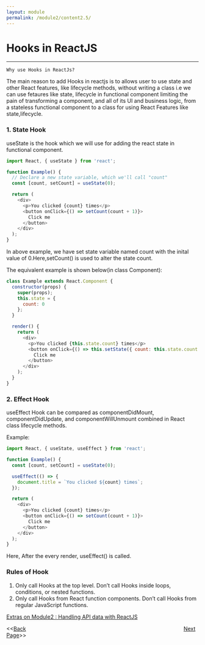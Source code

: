 ```yaml
---
layout: module
permalink: /module2/content2.5/
---
```


# Hooks in ReactJS

<hr>

`Why use Hooks in ReactJs?`

The main reason to add Hooks in reactjs is to allows user to use state and other React features, like lifecycle methods, without writing a class i.e we can use fetaures like state, lifecycle in functional component limiting the pain of transforming a component, and all of its UI and business logic, from a stateless functional component to a class for using React Features like state,lifecycle.

### 1. State Hook

useState is the hook which we will use for adding the react state in functional component.

```js
import React, { useState } from 'react';

function Example() {
  // Declare a new state variable, which we'll call "count"
  const [count, setCount] = useState(0);

  return (
    <div>
      <p>You clicked {count} times</p>
      <button onClick={() => setCount(count + 1)}>
        Click me
      </button>
    </div>
  );
}
```

In above example,
we have set state variable named count with the inital value of 0.Here,setCount() is used to alter the state count.

The equivalent example is shown below(in class Component):
```js
class Example extends React.Component {
  constructor(props) {
    super(props);
    this.state = {
      count: 0
    };
  }

  render() {
    return (
      <div>
        <p>You clicked {this.state.count} times</p>
        <button onClick={() => this.setState({ count: this.state.count + 1 })}>
          Click me
        </button>
      </div>
    );
  }
}

```

### 2. Effect Hook

useEffect Hook can be compared as componentDidMount, componentDidUpdate, and componentWillUnmount combined in React class lifecycle methods.

Example:

```js
import React, { useState, useEffect } from 'react';

function Example() {
  const [count, setCount] = useState(0);

  useEffect(() => {
    document.title = `You clicked ${count} times`;
  });

  return (
    <div>
      <p>You clicked {count} times</p>
      <button onClick={() => setCount(count + 1)}>
        Click me
      </button>
    </div>
  );
}
```
Here,
After the every render, useEffect() is called.

### Rules of Hook
1. Only call Hooks at the top level. Don’t call Hooks inside loops, conditions, or nested functions.
2. Only call Hooks from React function components. Don’t call Hooks from regular JavaScript functions.


[Extras on Module2 : Handling API data with ReactJS](/ReactJs/module2/extras)


<<[Back](/ReactJs/module2/content2.4)&nbsp; &nbsp; &nbsp; &nbsp; &nbsp; &nbsp; &nbsp; &nbsp; &nbsp; &nbsp; &nbsp; &nbsp; &nbsp; &nbsp; &nbsp; &nbsp;&nbsp; &nbsp; &nbsp; &nbsp; &nbsp; &nbsp; &nbsp; &nbsp; &nbsp; &nbsp; &nbsp; &nbsp; &nbsp; &nbsp; &nbsp; &nbsp; &nbsp; &nbsp; &nbsp; &nbsp; &nbsp; &nbsp; &nbsp; &nbsp; &nbsp; &nbsp; &nbsp; &nbsp; &nbsp; &nbsp; &nbsp; &nbsp; &nbsp; &nbsp; &nbsp; &nbsp; &nbsp; [Next Page](/ReactJs/module3/content3.1/)>>